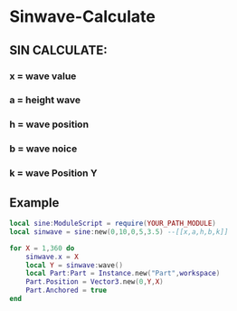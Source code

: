 # Sinwave-Calculate

## SIN CALCULATE:
### x = wave value
### a = height wave
### h = wave position
### b = wave noice
### k = wave Position Y

## Example
```lua
local sine:ModuleScript = require(YOUR_PATH_MODULE)
local sinwave = sine:new(0,10,0,5,3.5) --[[x,a,h,b,k]]

for X = 1,360 do
	sinwave.x = X
	local Y = sinwave:wave()
	local Part:Part = Instance.new("Part",workspace)
	Part.Position = Vector3.new(0,Y,X)
	Part.Anchored = true
end
```
